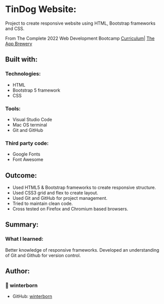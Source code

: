 # TinDog Website:

Project to create responsive website using HTML, Bootstrap frameworks and CSS.

From The Complete 2022 Web Development Bootcamp [Curriculum](https://www.udemy.com/course/the-complete-web-development-bootcamp/?referralCode=F2958B9D9447BDFC8244)| [The App Brewery](https://www.appbrewery.co/)

## Built with:

### Technologies:

- HTML
- Bootstrap 5 framework
- CSS

### Tools:

- Visual Studio Code
- Mac OS terminal
- Git and GitHub

### Third party code:

- Google Fonts
- Font Awesome

## Outcome:

- Used HTML5 & Bootstrap frameworks to create responsive structure.
- Used CSS3 grid and flex to create layout.
- Used Git and GitHub for project management.
- Tried to maintain clean code.
- Cross tested on Firefox and Chromium based browsers.

## Summary:

### What I learned:

Better knowledge of responsive frameworks.
Developed an understanding of Git and Github for version control.

## Author:
### 👤 winterborn

- GitHub: [winterborn](https://github.com/winterborn)
